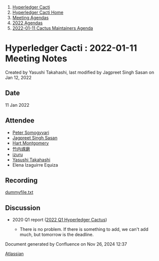 1. [Hyperledger Cacti](index.html)
2. [Hyperledger Cacti Home](Hyperledger-Cacti-Home_20414469.html)
3. [Meeting Agendas](Meeting-Agendas_20414488.html)
4. [2022 Agendas](2022-Agendas_20415317.html)
5. [2022-01-11 Cactus Maintainers Agenda](2022-01-11-Cactus-Maintainers-Agenda_20415328.html)

# Hyperledger Cacti : 2022-01-11 Meeting Notes

Created by Yasushi Takahashi, last modified by Jagpreet Singh Sasan on Jan 12, 2022

## Date

11 Jan 2022

## Attendee

- [Peter Somogyvari](https://lf-hyperledger.atlassian.net/wiki/people/557058:cae262a4-be99-4f5e-a36e-bf20a5c795f2?ref=confluence)
- [Jagpreet Singh Sasan](https://lf-hyperledger.atlassian.net/wiki/people/5d319526fe0a0d0c857abe59?ref=confluence)
- [Hart Montgomery](https://lf-hyperledger.atlassian.net/wiki/people/712020:86f447c0-86dc-43b3-ac03-6a31923bbb84?ref=confluence)
- [竹内琢磨](https://lf-hyperledger.atlassian.net/wiki/people/70121:99daf5c8-226c-43d4-9f24-0a46a0546192?ref=confluence)
- [izuru](https://lf-hyperledger.atlassian.net/wiki/people/625569d1eee0a9006ab7e9d8?ref=confluence)
- [Yasushi Takahashi](https://lf-hyperledger.atlassian.net/wiki/people/712020:f5c6f8a6-cbbb-4289-b94b-75a61d6ae0b4?ref=confluence)
- Elena Izaguirre Equiza

## Recording

[dummyfile.txt](attachments/20415328/20415334.txt)

## Discussion

- 2020 Q1 report ([2022 Q1 Hyperledger Cactus](https://lf-hyperledger.atlassian.net/wiki/spaces/TSC/pages/21443694/2022+Q1+Hyperledger+Cactus))
  
  - There is no problem. If there is something to add, we can't add much, but tomorrow is the deadline.

Document generated by Confluence on Nov 26, 2024 12:37

[Atlassian](http://www.atlassian.com/)
